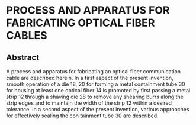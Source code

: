 # PROCESS AND APPARATUS FOR FABRICATING OPTICAL FIBER CABLES

## Abstract
A process and apparatus for fabricating an optical fiber communication cable are described herein. In a first aspect of the present invention, smooth operation of a die 18, 20 for forming a metal containment tube 30 for housing at least one optical fiber 14 is promoted by first passing a metal strip 12 through a shaving die 28 to remove any shearing burrs along the strip edges and to maintain the width of the strip 12 within a desired tolerance. In a second aspect of the present invention, various approaches for effectively sealing the con tainment tube 30 are described.